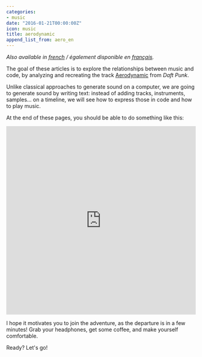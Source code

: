 ```yaml
---
categories:
- music
date: "2016-01-21T00:00:00Z"
icon: music
title: aerodynamic
append_list_from: aero_en
---
```


*Also available in <a href="/music/2016-01-21-aerodynamic">french</a> / également disponible en <a href="/music/2016-01-21-aerodynamic">français</a>.*

The goal of these articles is to explore the relationships between
music and code, by analyzing and recreating the track
[Aerodynamic](https://www.youtube.com/watch?v=L93-7vRfxNs) from *Daft
Punk*.

Unlike classical approaches to generate sound on a computer, we are
going to generate sound by writing text: instead of adding tracks,
instruments, samples… on a timeline, we will see how to express those
in code and how to play music.

At the end of these pages, you should be able to do something like
this:

<iframe id="ytplayer" type="text/html" width="100%" height="500px" src="https://www.youtube.com/embed/cydH_JAgSfg?autoplay=0&origin=http://mxs.sbrk.org" frameborder="0"></iframe>

I hope it motivates you to join the adventure, as the departure is in
a few minutes! Grab your headphones, get some coffee, and make yourself
comfortable.

Ready? Let's go!
